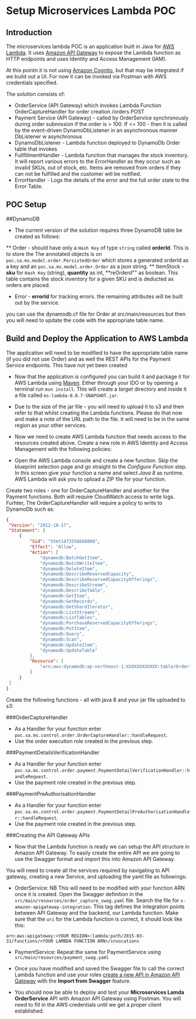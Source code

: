 # Setup Microservices Lambda POC

## Introduction
The microservices lambda POC is an application built in Java for [AWS Lambda](http://aws.amazon.com/lambda/). It uses [Amazon API Gateway](http://aws.amazon.com/api-gateway/) to expose the Lambda function as HTTP endpoints and uses Identity and Access Management (IAM).

At this pointn it is not using [Amazon Cognito](http://aws.amazon.com/cognito/), but that may be integrated if we build out a UI. For now it can be invoked via Postman with AWS credentials specified.

The solution consists of:

* OrderService (API Gateway) which invokes Lambda Function OrderCaptureHandler for order creation /orders POST
* Payment Service (API Gateway) - called by OrderService synchronously during order submission if the order is > 100. If <= 100 - then it is called by the event-driven  DynamoDbListener in an asynchronous manner
DbListener w asynchronous
* DynamoDbListener - Lambda function deployed to DynamoDb Order table that invokes
* FullfillmentHandler - Lambda function that manages the stock inventory. It will report various errors to the ErrorHandler as they occur such as invalid SKUs, out of stock, etc. Items are removed from orders if they can not be fulfilled and the customer will be notified.
* ErrorHandler - Logs the details of the error and the full order state to the Error Table.


## POC Setup
##DynamoDB
* The current version of the solution requires three DynamoDB table be created as follows:

** Order - should have only a `Hash Key` of type `string` called **orderId**.  This is to store the The annotated objects is on `poc.sa.ms.model.order.PersistedOrder` which stores a generated orderId as a key and an `poc.sa.ms.model.order.Order` as a json string.
** ItemStock - **sku** for `Hash Key` (string), **quantity** as int, **reOrderd"" as boolean. This table contains the stock inventory for a given SKU and is deducted as orders are placed.
 * Error - **errorId** for tracking errors. the remaining attributes will be built out by the service.
 
you can use the dynamodb.cf file for Order at src/main/resources but then you will need to update the code with the appropriate table name.
 


## Build and Deploy the Application to AWS Lambda

The application will need to be modified to have the appropriate table name (if you did not use Order) and as well the REST APIs for the Payment Service endpoints. This have not yet been created
 

* Now that the application is configured you can build it and package it for AWS Lambda using [Maven](https://maven.apache.org/). Either through your IDO or by opening a terminal run `mvn install`. This will create a *target* directory and inside it a file called `ms-lambda-0.0.7-SNAPSHOT.jar`.

* Due to the size of the jar file - you will need to upload it to s3 and then refer to that whilst creating the Lambda functions. Please do that now and make a note of the URL path to the file. it will need to be in the same region as your other services.

* Now we need to create AWS Lambda function that needs access to the resources created above. Create a new role in AWS Identity and Access Management with the following policies:
 
* Open the AWS Lambda console and create a new function. Skip the blueprint selection page and go straight to the *Configure Function* step. In this screen give your function a name and select *Java 8* as runtime. AWS Lambda will ask you to upload a ZIP file for your function. 

Create two roles - one for OrderCaptureHandler and another for the Payment functions. Both will require CloudWatch access to write logs. Furhter, The OrderCaptureHandler will require a policy to write to DynamoDb such as:

   ```json
   {
    "Version": "2012-10-17",
    "Statement": [
        {
            "Sid": "Stmt1473558668000",
            "Effect": "Allow",
            "Action": [
                "dynamodb:BatchGetItem",
                "dynamodb:BatchWriteItem",
                "dynamodb:DeleteItem",
                "dynamodb:DescribeReservedCapacity",
                "dynamodb:DescribeReservedCapacityOfferings",
                "dynamodb:DescribeStream",
                "dynamodb:DescribeTable",
                "dynamodb:GetItem",
                "dynamodb:GetRecords",
                "dynamodb:GetShardIterator",
                "dynamodb:ListStreams",
                "dynamodb:ListTables",
                "dynamodb:PurchaseReservedCapacityOfferings",
                "dynamodb:PutItem",
                "dynamodb:Query",
                "dynamodb:Scan",
                "dynamodb:UpdateItem",
                "dynamodb:UpdateTable"
            ],
            "Resource": [
                "arn:aws:dynamodb:ap-northeast-1:XXXXXXXXXXXX:table/Order"
            ]
        }
    ]
}
```
Create the following functions - all with java 8 and your jar file uploaded to s3:

###OrderCaptureHandler

* As a Handler for your function enter `poc.sa.ms.control.order.OrderCaptureHandler::handleRequest`.
* Use the order execution role created in the previous step.

###PaymentDetailsVerificationHandler

* As a Handler for your function enter `poc.sa.ms.control.order.payment.PaymentDetailVerificationHandler::handleRequest`.
* Use the payment role created in the previous step.

###PaymentPreAuthorisationHandler

* As a Handler for your function enter `poc.sa.ms.control.order.payment.PaymentDetailPreAuthorisationHandler::handleRequest`.
* Use the payment role created in the previous step.

	
###Creating the API Gateway APIs
* Now that the Lambda function is ready we can setup the API structure in Amazon API Gateway. To easily create the entire API we are going to use the Swagger format and import this into Amazon API Gateway.

 You will need to create all the services required by navigating to API gateway, creating a new Service, and uploading the yaml file as followings:
 
* OrderService: NB This will need to be modified with your function ARN once it is created. Open the Swagger definition in the `src/main/resources/order_capture_swag.yaml` file. Search the file for `x-amazon-apigateway-integration`. This tag defines the integration points between API Gateway and the backend, our Lambda function. Make sure that the `uri` for the Lambda function is correct, it should look like this:
```
arn:aws:apigateway:<YOUR REGION>:lambda:path/2015-03-31/functions/<YOUR LAMBDA FUNCTION ARN>/invocations

```
* PaymentService: Repeat the same for PaymentService using `src/main/resources/payment_swag.yaml`


* Once you have modified and saved the Swagger file to call the correct Lambda function and use your roles [create a new API in Amazon API Gateway](https://console.aws.amazon.com/apigateway/home?region=us-east-1#/apis/create) with the **Import from Swagger** feature.
* You should now be able to deploy and test your **Microservices Lamda OrderService** API with Amazon API Gateway using Postman. You will need to fill in the AWS credentials until we get a proper client established.

